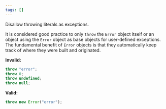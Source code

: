 ```yaml
---
tags: []
---
```


Disallow throwing literals as exceptions.

It is considered good practice to only `throw` the `Error` object itself or an
object using the `Error` object as base objects for user-defined exceptions. The
fundamental benefit of `Error` objects is that they automatically keep track of
where they were built and originated.

**Invalid:**

```typescript
throw "error";
throw 0;
throw undefined;
throw null;
```

**Valid:**

```typescript
throw new Error("error");
```
